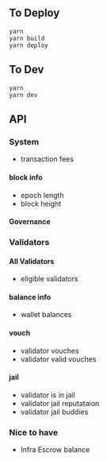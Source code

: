 
## To Deploy
```
yarn
yarn build
yarn deploy

```

## To Dev
```
yarn
yarn dev

```
## API
### System

- transaction fees

#### block info
- epoch length
- block height

#### Governance

### Validators

#### All Validators
- eligible validators

#### balance info
- wallet balances 


#### vouch
- validator vouches
- validator valid vouches

#### jail
- validator is in jail
- validator jail reputataion
- validator jail buddies





### Nice to have
- Infra Escrow balance